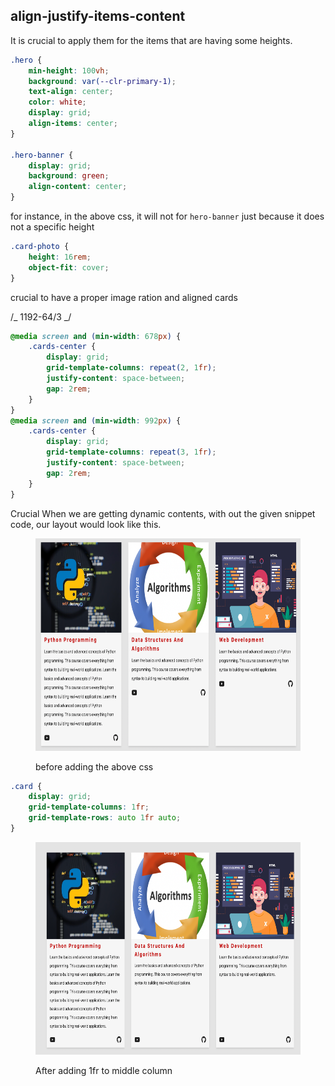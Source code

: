 ## align-justify-items-content

It is crucial to apply them for the items that are having some heights.

```css
.hero {
	min-height: 100vh;
	background: var(--clr-primary-1);
	text-align: center;
	color: white;
	display: grid;
	align-items: center;
}

.hero-banner {
	display: grid;
	background: green;
	align-content: center;
}
```

for instance, in the above css, it will not for `hero-banner` just because it does not a specific height

```css
.card-photo {
	height: 16rem;
	object-fit: cover;
}
```

crucial to have a proper image ration and aligned cards

/_ 1192-64/3 _/

```css
@media screen and (min-width: 678px) {
	.cards-center {
		display: grid;
		grid-template-columns: repeat(2, 1fr);
		justify-content: space-between;
		gap: 2rem;
	}
}
@media screen and (min-width: 992px) {
	.cards-center {
		display: grid;
		grid-template-columns: repeat(3, 1fr);
		justify-content: space-between;
		gap: 2rem;
	}
}
```

Crucial When we are getting dynamic contents, with out the given snippet code, our layout would look like this.

<figure>
<img src="../assets/issues/height.png" width="720px" height="340px">
<p text-align="center">before adding the above css</p>
</figure>

```css
.card {
	display: grid;
	grid-template-columns: 1fr;
	grid-template-rows: auto 1fr auto;
}
```

<figure>
<img src="../assets/issues/height-fixed.png" width="720px" height="340px">
<p text-align="center">After adding 1fr to middle column</p>
</figure>
